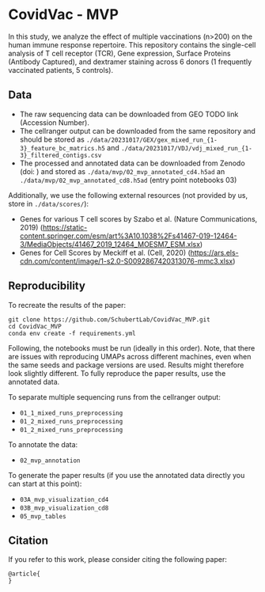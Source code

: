# CovidVac - MVP
In this study, we analyze the effect of multiple vaccinations (n>200) on the human immune response repertoire. This repository contains the single-cell analysis of T cell receptor (TCR), Gene expression, Surface Proteins (Antibody Captured), and dextramer staining across 6 donors (1 frequently vaccinated patients, 5 controls).

## Data
- The raw sequencing data can be downloaded from GEO TODO link (Accession Number).
- The cellranger output can be downloaded from the same repository and should be stored as `./data/20231017/GEX/gex_mixed_run_{1-3}_feature_bc_matrics.h5` and `./data/20231017/VDJ/vdj_mixed_run_{1-3}_filtered_contigs.csv`
- The processed and annotated data can be downloaded from Zenodo (doi: ) and stored as `./data/mvp/02_mvp_annotated_cd4.h5ad` an `./data/mvp/02_mvp_annotated_cd8.h5ad` (entry point notebooks 03)

Additionally, we use the following external resources (not provided by us, store in `./data/scores/`):
- Genes for various T cell scores by Szabo et al. (Nature Communications, 2019) (https://static-content.springer.com/esm/art%3A10.1038%2Fs41467-019-12464-3/MediaObjects/41467_2019_12464_MOESM7_ESM.xlsx)
- Genes for Cell Scores by Meckiff et al. (Cell, 2020) (https://ars.els-cdn.com/content/image/1-s2.0-S0092867420313076-mmc3.xlsx)

## Reproducibility
To recreate the results of the paper:
```
git clone https://github.com/SchubertLab/CovidVac_MVP.git
cd CovidVac_MVP
conda env create -f requirements.yml
```
Following, the notebooks must be run (ideally in this order). Note, that there are issues with reproducing UMAPs across different machines, even when the same seeds and package versions are used. Results might therefore look slightly different. To fully reproduce the paper results, use the annotated data.

To separate multiple sequencing runs from the cellranger output:
- `01_1_mixed_runs_preprocessing`
- `01_2_mixed_runs_preprocessing`
- `01_2_mixed_runs_preprocessing`

To annotate the data:
- `02_mvp_annotation`

To generate the paper results (if you use the annotated data directly you can start at this point):
- `03A_mvp_visualization_cd4`
- `03B_mvp_visualization_cd8`
- `05_mvp_tables`

## Citation
If you refer to this work, please consider citing the following paper:

```
@article{
}
```
